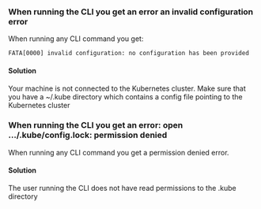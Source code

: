 ### When running the CLI you get an error an invalid configuration error

When running any CLI command you get:

    FATA[0000] invalid configuration: no configuration has been provided

#### Solution

Your machine is not connected to the Kubernetes cluster. Make sure that you have a ~/.kube directory which contains a config file pointing to the Kubernetes cluster

### When running the CLI you get an error: open .../.kube/config.lock: permission denied

When running any CLI command you get a permission denied error.

#### Solution

The user running the CLI does not have read permissions to the .kube directory